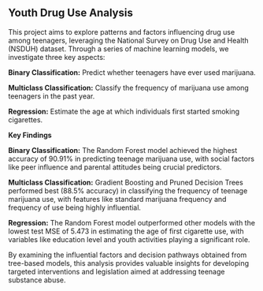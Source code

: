 ## Youth Drug Use Analysis
This project aims to explore patterns and factors influencing drug use among teenagers, leveraging the National Survey on Drug Use and Health (NSDUH) dataset. Through a series of machine learning models, we investigate three key aspects:

**Binary Classification:** Predict whether teenagers have ever used marijuana.

**Multiclass Classification:** Classify the frequency of marijuana use among teenagers in the past year.

**Regression:** Estimate the age at which individuals first started smoking cigarettes.

**Key Findings**

**Binary Classification:** The Random Forest model achieved the highest accuracy of 90.91% in predicting teenage marijuana use, with social factors like peer influence and parental attitudes being crucial predictors.

**Multiclass Classification:** Gradient Boosting and Pruned Decision Trees performed best (88.5% accuracy) in classifying the frequency of teenage marijuana use, with features like standard marijuana frequency and frequency of use being highly influential.

**Regression:** The Random Forest model outperformed other models with the lowest test MSE of 5.473 in estimating the age of first cigarette use, with variables like education level and youth activities playing a significant role.

By examining the influential factors and decision pathways obtained from tree-based models, this analysis provides valuable insights for developing targeted interventions and legislation aimed at addressing teenage substance abuse.

